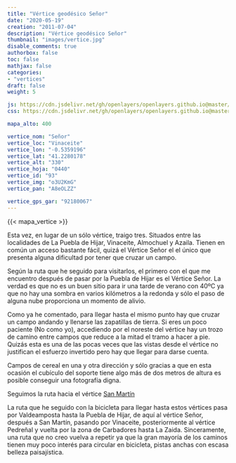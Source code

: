 ```yaml
---
title: "Vértice geodésico Señor"
date: "2020-05-19"
creation: "2011-07-04"
description: "Vértice geodésico Señor"
thumbnail: "images/vertice.jpg"
disable_comments: true
authorbox: false
toc: false
mathjax: false
categories:
- "vertices"
draft: false
weight: 5

js: https://cdn.jsdelivr.net/gh/openlayers/openlayers.github.io@master/en/v6.3.1/build/ol.js
css: https://cdn.jsdelivr.net/gh/openlayers/openlayers.github.io@master/en/v6.3.1/css/ol.css

mapa_alto: 400

vertice_nom: "Señor"
vertice_loc: "Vinaceite"
vertice_lon: "-0.5359196"
vertice_lat: "41.2280178"
vertice_alt: "330"
vertice_hoja: "0440"
vertice_id: "93"
vertice_img: "o3U2KmG"
vertice_pan: "A8eOLZZ"

vertice_gps_gar: "92180067"
---
```

{{< mapa_vertice >}}

Esta vez, en lugar de un sólo vértice, traigo tres. Situados entre las localidades de La Puebla de Hijar, Vinaceite, Almochuel y Azaila. Tienen en común un acceso bastante fácil, quizá el Vértice Señor el el único que presenta alguna dificultad por tener que cruzar un campo.

Según la ruta que he seguido para visitarlos, el primero con el que me encuentro después de pasar por la Puebla de Hijar es el Vértice Señor. La verdad es que no es un buen sitio para ir una tarde de verano con 40ºC ya que no hay una sombra en varios kilómetros a la redonda y sólo el paso de alguna nube proporciona un momento de alivio.

Como ya he comentado, para llegar hasta el mismo punto hay que cruzar un campo andando y llenarse las zapatillas de tierra. Si eres un poco paciente (No como yo), accediendo por el noreste del vértice hay un trozo de camino entre campos que reduce a la mitad el tramo a hacer a pie. Quizás esta es una de las pocas veces que las vistas desde el vértice no justifican el esfuerzo invertido pero hay que llegar para darse cuenta.

Campos de cereal en una y otra dirección y sólo gracias a que en esta ocasión el cubículo del soporte tiene algo más de dos metros de altura es posible conseguir una fotografía digna.

Seguimos la ruta hacia el vértice [San Martín]({{<relref"san_martin.md">}})

La ruta que he seguido con la bicicleta para llegar hasta estos vértices pasa por Valdeamposta hasta la Puebla de Hijar, de aquí al vértice Señor, después a San Martín, pasando por Vinaceite, posteriormente al vértice Pedreñal y vuelta por la zona de Carbadores hasta La Zaida. Sinceramente, una ruta que no creo vuelva a repetir ya que la gran mayoría de los caminos tienen muy poco interés para circular en bicicleta, pistas anchas con escasa belleza paisajística.
